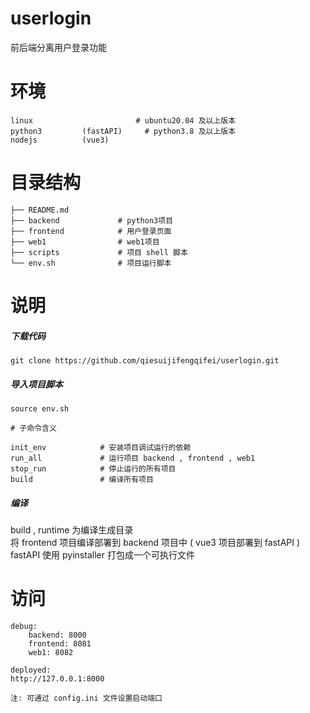 # userlogin
前后端分离用户登录功能

# 环境
    linux                       # ubuntu20.04 及以上版本
    python3         (fastAPI)     # python3.8 及以上版本
    nodejs          (vue3)

# 目录结构
    ├── README.md
    ├── backend             # python3项目
    ├── frontend            # 用户登录页面
    ├── web1                # web1项目
    ├── scripts             # 项目 shell 脚本
    └── env.sh              # 项目运行脚本

# 说明
##### 下载代码

    git clone https://github.com/qiesuijifengqifei/userlogin.git

##### 导入项目脚本
    source env.sh

    # 子命令含义
    
    init_env            # 安装项目调试运行的依赖
    run_all             # 运行项目 backend , frontend , web1
    stop_run            # 停止运行的所有项目
    build               # 编译所有项目

##### 编译
build , runtime 为编译生成目录  
将 frontend 项目编译部署到 backend 项目中 ( vue3 项目部署到 fastAPI )  
fastAPI 使用 pyinstaller 打包成一个可执行文件  


# 访问
    debug:
        backend: 8000
        frontend: 8081
        web1: 8082
    
    deployed:
    http://127.0.0.1:8000

    注: 可通过 config.ini 文件设置启动端口
    

